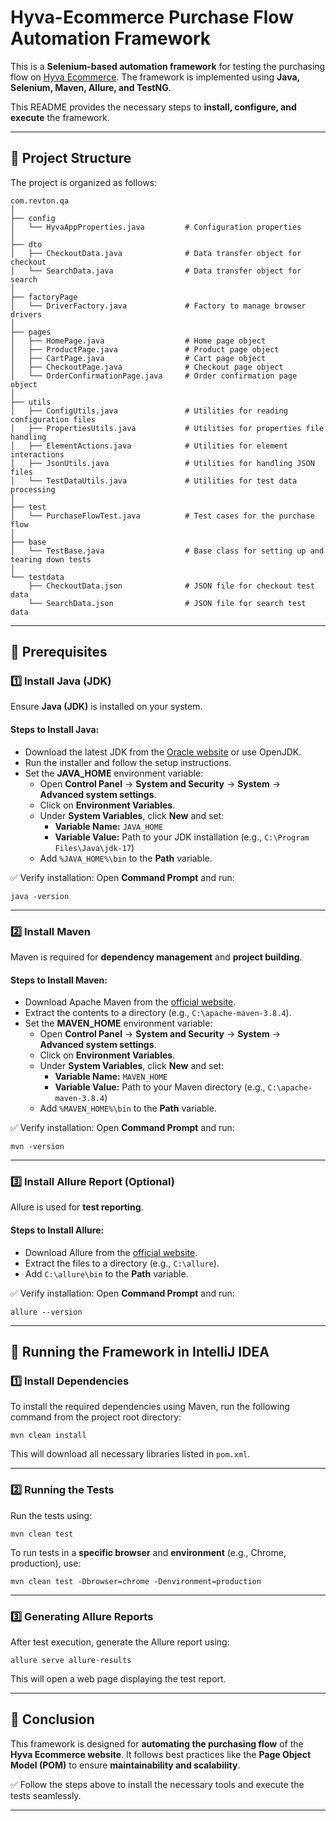 # Hyva-Ecommerce Purchase Flow Automation Framework

This is a **Selenium-based automation framework** for testing the purchasing flow on [Hyva Ecommerce](https://demo.hyva.io/).
The framework is implemented using **Java, Selenium, Maven, Allure, and TestNG**.

This README provides the necessary steps to **install, configure, and execute** the framework.

---

## 📁 Project Structure

The project is organized as follows:

```
com.revton.qa
│
├── config
│   └── HyvaAppProperties.java         # Configuration properties
│
├── dto
│   ├── CheckoutData.java              # Data transfer object for checkout
│   └── SearchData.java                # Data transfer object for search
│
├── factoryPage
│   └── DriverFactory.java             # Factory to manage browser drivers
│
├── pages
│   ├── HomePage.java                  # Home page object
│   ├── ProductPage.java               # Product page object
│   ├── CartPage.java                  # Cart page object
│   ├── CheckoutPage.java              # Checkout page object
│   └── OrderConfirmationPage.java     # Order confirmation page object
│
├── utils
│   ├── ConfigUtils.java               # Utilities for reading configuration files
│   ├── PropertiesUtils.java           # Utilities for properties file handling
│   ├── ElementActions.java            # Utilities for element interactions
│   ├── JsonUtils.java                 # Utilities for handling JSON files
│   └── TestDataUtils.java             # Utilities for test data processing
│
├── test
│   └── PurchaseFlowTest.java          # Test cases for the purchase flow
│
├── base
│   └── TestBase.java                  # Base class for setting up and tearing down tests
│
└── testdata
    ├── CheckoutData.json              # JSON file for checkout test data
    └── SearchData.json                # JSON file for search test data
```

---

## 🔧 Prerequisites

### 1️⃣ Install Java (JDK)
Ensure **Java (JDK)** is installed on your system.

#### **Steps to Install Java:**
- Download the latest JDK from the [Oracle website](https://www.oracle.com/java/) or use OpenJDK.
- Run the installer and follow the setup instructions.
- Set the **JAVA_HOME** environment variable:
  - Open **Control Panel** → **System and Security** → **System** → **Advanced system settings**.
  - Click on **Environment Variables**.
  - Under **System Variables**, click **New** and set:
    - **Variable Name:** `JAVA_HOME`
    - **Variable Value:** Path to your JDK installation (e.g., `C:\Program Files\Java\jdk-17`)
  - Add `%JAVA_HOME%\bin` to the **Path** variable.

✅ Verify installation: Open **Command Prompt** and run:  
```
java -version
```

---

### 2️⃣ Install Maven
Maven is required for **dependency management** and **project building**.

#### **Steps to Install Maven:**
- Download Apache Maven from the [official website](https://maven.apache.org/download.cgi).
- Extract the contents to a directory (e.g., `C:\apache-maven-3.8.4`).
- Set the **MAVEN_HOME** environment variable:
  - Open **Control Panel** → **System and Security** → **System** → **Advanced system settings**.
  - Click on **Environment Variables**.
  - Under **System Variables**, click **New** and set:
    - **Variable Name:** `MAVEN_HOME`
    - **Variable Value:** Path to your Maven directory (e.g., `C:\apache-maven-3.8.4`)
  - Add `%MAVEN_HOME%\bin` to the **Path** variable.

✅ Verify installation: Open **Command Prompt** and run:  
```
mvn -version
```

---

### 3️⃣ Install Allure Report (Optional)
Allure is used for **test reporting**.

#### **Steps to Install Allure:**
- Download Allure from the [official website](https://github.com/allure-framework/allure2/releases).
- Extract the files to a directory (e.g., `C:\allure`).
- Add `C:\allure\bin` to the **Path** variable.

✅ Verify installation: Open **Command Prompt** and run:  
```
allure --version
```

---

## 🚀 Running the Framework in IntelliJ IDEA

### 1️⃣ Install Dependencies
To install the required dependencies using Maven, run the following command from the project root directory:
```
mvn clean install
```
This will download all necessary libraries listed in `pom.xml`.

---

### 2️⃣ Running the Tests
Run the tests using:
```
mvn clean test
```
To run tests in a **specific browser** and **environment** (e.g., Chrome, production), use:
```
mvn clean test -Dbrowser=chrome -Denvironment=production
```

---

### 3️⃣ Generating Allure Reports
After test execution, generate the Allure report using:
```
allure serve allure-results
```
This will open a web page displaying the test report.

---

## 🎯 Conclusion
This framework is designed for **automating the purchasing flow** of the **Hyva Ecommerce website**.
It follows best practices like the **Page Object Model (POM)** to ensure **maintainability and scalability**.

✅ Follow the steps above to install the necessary tools and execute the tests seamlessly.

---

